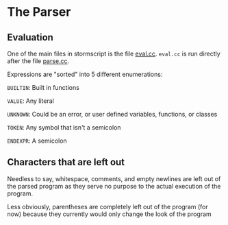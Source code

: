 # The Parser

## Evaluation

One of the main files in stormscript is the file [eval.cc](/src/interpreter/eval.cc). `eval.cc` is run directly after the file [parse.cc](/src/parser/parse.cc).

Expressions are "sorted" into 5 different enumerations:

`BUILTIN`: Built in functions

`VALUE`: Any literal

`UNKNOWN`: Could be an error, or user defined variables, functions, or classes

`TOKEN`: Any symbol that isn't a semicolon

`ENDEXPR`: A semicolon

## Characters that are left out

Needless to say, whitespace, comments, and empty newlines are left out of the parsed program as they serve no purpose to the actual execution of the program.

Less obviously, parentheses are completely left out of the program (for now) because they currently would only change the look of the program